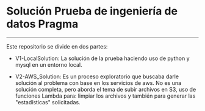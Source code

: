 # Solución Prueba de ingeniería de datos Pragma

___

Este repositorio se divide en dos partes:

- V1-LocalSolution: La solución de la prueba haciendo uso de python y mysql 
en un entorno local.
  

- V2-AWS_Solution: Es un proceso exploratorio que buscaba darle solución al problema
con base en los servicios de aws. No es una solución completa, pero aborda el tema 
  de subir archivos en S3, uso de funciones Lambda para: limpiar los archivos y también
   para generar las "estadísticas" solicitadas.